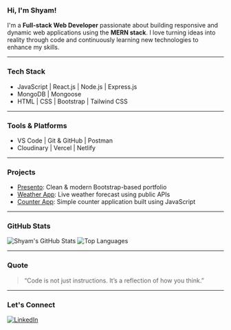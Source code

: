 ### Hi, I'm Shyam!

I'm a **Full-stack Web Developer** passionate about building responsive and dynamic web applications using the **MERN stack**. I love turning ideas into reality through code and continuously learning new technologies to enhance my skills.

---

### Tech Stack
-  JavaScript | React.js | Node.js | Express.js
-  MongoDB | Mongoose
-  HTML | CSS | Bootstrap | Tailwind CSS

---

### Tools & Platforms
-  VS Code | Git & GitHub | Postman
-  Cloudinary | Vercel | Netlify

---

### Projects
-  [Presento](https://github.com/Shyam-Dev-12/PRESENTO-PORTFOLIO): Clean & modern Bootstrap-based portfolio
-  [Weather App](https://github.com/Shyam-Dev-12/WEATHER_APPLICATION): Live weather forecast using public APIs
-  [Counter App](https://github.com/Shyam-Dev-12/COUNTER_APPLICATION): Simple counter application built using JavaScript
   

---

### GitHub Stats

![Shyam's GitHub Stats](https://github-readme-stats.vercel.app/api?username=Shyam-Dev-12&show_icons=true&theme=radical)
![Top Languages](https://github-readme-stats.vercel.app/api/top-langs/?username=Shyam-Dev-12&layout=compact&theme=radical)

---

### Quote
>  “Code is not just instructions. It’s a reflection of how you think.”

---

### Let's Connect

[![LinkedIn](https://img.shields.io/badge/LinkedIn-blue?logo=linkedin&style=for-the-badge)](https://linkedin.com/in/Shyam-12AF)  

